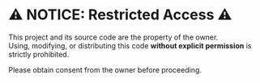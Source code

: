 # ⚠️ NOTICE: Restricted Access ⚠️

This project and its source code are the property of the owner.  
Using, modifying, or distributing this code **without explicit permission** is strictly prohibited.  

Please obtain consent from the owner before proceeding. 
